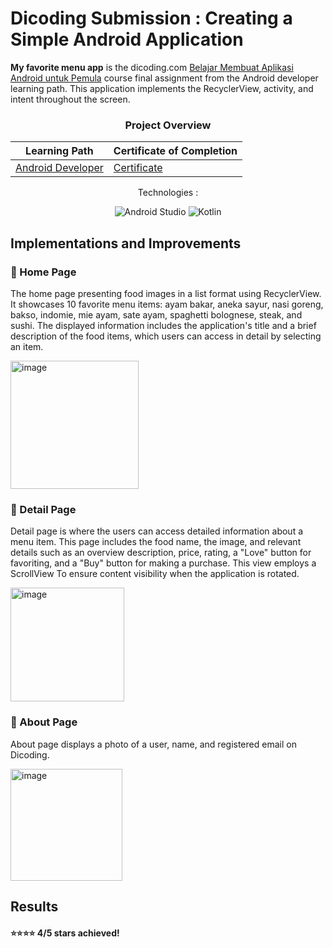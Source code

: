 # Dicoding Submission : Creating a Simple Android Application
**My favorite menu app** is the dicoding.com [Belajar Membuat Aplikasi Android untuk Pemula](https://www.dicoding.com/academies/51) course final assignment from the Android developer learning path. This application implements the RecyclerView, activity, and intent throughout the screen.

<div align="center">
  <h3>Project Overview</h3>
  
| Learning Path           | Certificate of Completion        | 
| ------------------------|  ------------------------|
| [Android Developer](https://www.dicoding.com/learningpaths/7)| [Certificate](https://www.dicoding.com/certificates/2VX3Y43OJPYQ)|
<p>Technologies :</p>
<p align="center">
<img src="https://img.shields.io/badge/Android%20Studio-3DDC84?style=for-the-badge&logo=android-studio&logoColor=white" alt="Android Studio"/>
<img src="https://img.shields.io/badge/Kotlin-0095D5?style=for-the-badge&logo=kotlin&logoColor=white" alt="Kotlin"/>
</p>
</div>

## Implementations and Improvements
### 📌 Home Page
<p>The home page presenting food images in a list format using RecyclerView. It showcases 10 favorite menu items: ayam bakar, aneka sayur, nasi goreng, bakso, indomie, mie ayam, sate ayam, spaghetti bolognese, steak, and sushi. The displayed information includes the application's title and a brief description of the food items, which users can access in detail by selecting an item.</p>
<img width="205" alt="image" src="https://github.com/fiennaalya/Favorite-Menu-App-Dicoding-Submission/assets/99575596/3d6fe5ce-5fd5-4384-9257-d850a9f419e7">

### 📌 Detail Page 
<p>Detail page is where the users can access detailed information about a menu item. This page includes the food name, the image, and relevant details such as an overview description, price, rating, a "Love" button for favoriting, and a "Buy" button for making a purchase. This view employs a ScrollView To ensure content visibility when the application is rotated.</p>
<img width="182" alt="image" src="https://github.com/fiennaalya/Favorite-Menu-App-Dicoding-Submission/assets/99575596/eb91e889-a988-4a11-9b25-e556f44055a8">


### 📌 About Page 
<p>About page displays a photo of a user, name, and registered email on Dicoding.</p>
<img width="179" alt="image" src="https://github.com/fiennaalya/Favorite-Menu-App-Dicoding-Submission/assets/99575596/190823da-fd23-453c-b283-8fb9d72cd517">

## Results
#### ⭐⭐⭐⭐ 4/5 stars achieved!


